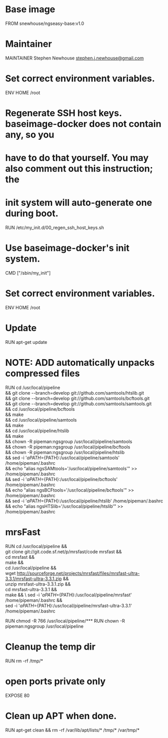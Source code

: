 # Base image
FROM snewhouse/ngseasy-base:v1.0

# Maintainer 
MAINTAINER Stephen Newhouse stephen.j.newhouse@gmail.com

# Set correct environment variables.
ENV HOME /root

# Regenerate SSH host keys. baseimage-docker does not contain any, so you
# have to do that yourself. You may also comment out this instruction; the
# init system will auto-generate one during boot.
RUN /etc/my_init.d/00_regen_ssh_host_keys.sh

# Use baseimage-docker's init system.
CMD ["/sbin/my_init"]

# Set correct environment variables.
ENV HOME /root

# Update
RUN apt-get update

# NOTE: ADD automatically unpacks compressed files

RUN cd /usr/local/pipeline \
	&& git clone --branch=develop git://github.com/samtools/htslib.git \
	&& git clone --branch=develop git://github.com/samtools/bcftools.git \
	&& git clone --branch=develop git://github.com/samtools/samtools.git \
	&& cd /usr/local/pipeline/bcftools \
	&& make \
	&& cd /usr/local/pipeline/samtools \
	&& make \
	&& cd /usr/local/pipeline/htslib \
	&& make \
	&& chown -R pipeman:ngsgroup /usr/local/pipeline/samtools \
	&& chown -R pipeman:ngsgroup /usr/local/pipeline/bcftools \
	&& chown -R pipeman:ngsgroup /usr/local/pipeline/htslib \
	&& sed  -i '$aPATH=${PATH}:/usr/local/pipeline/samtools' /home/pipeman/.bashrc \
	&& echo "alias ngsSAMtools='/usr/local/pipeline/samtools'" >>  /home/pipeman/.bashrc \
        && sed  -i '$aPATH=${PATH}:/usr/local/pipeline/bcftools' /home/pipeman/.bashrc \
        && echo "alias ngsBCFtools='/usr/local/pipeline/bcftools'" >>  /home/pipeman/.bashrc \
        && sed  -i '$aPATH=${PATH}:/usr/local/pipeline/htslib' /home/pipeman/.bashrc \
        && echo "alias ngsHTSlib='/usr/local/pipeline/htslib'" >>  /home/pipeman/.bashrc 


# mrsFast
RUN cd  /usr/local/pipeline && \
  git clone git://git.code.sf.net/p/mrsfast/code mrsfast && \
  cd mrsfast && \
  make && \
  cd /usr/local/pipeline && \
  wget http://sourceforge.net/projects/mrsfast/files/mrsfast-ultra-3.3.1/mrsfast-ultra-3.3.1.zip && \
  unzip mrsfast-ultra-3.3.1.zip && \
  cd mrsfast-ultra-3.3.1 && \
  make && \ 
  sed -i '$aPATH=${PATH}:/usr/local/pipeline/mrsfast' /home/pipeman/.bashrc && \
  sed -i '$aPATH=${PATH}:/usr/local/pipeline/mrsfast-ultra-3.3.1' /home/pipeman/.bashrc


RUN chmod -R 766 /usr/local/pipeline/***
RUN chown -R pipeman:ngsgroup /usr/local/pipeline
 
# Cleanup the temp dir
RUN rm -rf /tmp/*

# open ports private only
EXPOSE 80

# Clean up APT when done.
RUN apt-get clean && rm -rf /var/lib/apt/lists/* /tmp/* /var/tmp/*


